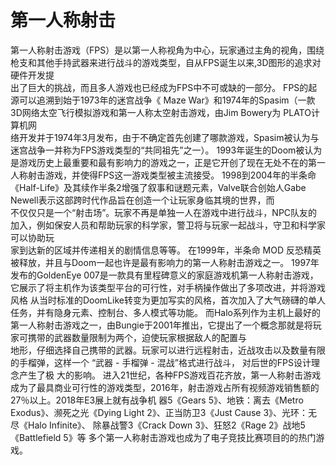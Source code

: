 # 第一人称射击
第一人称射击游戏（FPS）是以第一人称视角为中心，玩家通过主角的视角，围绕枪支和其他手持武器来进行战斗的游戏类型，自从FPS诞生以来,3D图形的追求对硬件开发提  
出了巨大的挑战，而且多人游戏也已经成为FPS中不可或缺的一部分。
FPS的起源可以追溯到始于1973年的迷宫战争《 Maze War》和1974年的Spasim（一款3D网络太空飞行模拟游戏和第一人称太空射击游戏，由Jim Bowery为 PLATO计算机网  
络开发并于1974年3月发布，由于不确定首先创建了哪款游戏，Spasim被认为与迷宫战争一并称为FPS游戏类型的“共同祖先”之一）。
1993年诞生的Doom被认为是游戏历史上最重要和最有影响力的游戏之一，正是它开创了现在无处不在的第一人称射击游戏，并使得FPS这一游戏类型被主流接受。
1998到2004年的半条命《Half-Life》及其续作半条2增强了叙事和谜题元素，Valve联合创始人Gabe Newell表示这部跨时代作品旨在创造一个让玩家身临其境的世界，而  
不仅仅只是一个“射击场”。玩家不再是单独一人在游戏中进行战斗，NPC队友的加入，例如保安人员和帮助玩家的科学家，警卫将与玩家一起战斗，守卫和科学家可以协助玩  
家到达新的区域并传递相关的剧情信息等等。
在1999年，半条命 MOD 反恐精英被释放，并且与Doom一起也许是最有影响力的第一人称射击游戏之一。
1997年发布的GoldenEye 007是一款具有里程碑意义的家庭游戏机第一人称射击游戏，它展示了将主机作为该类型平台的可行性，对手柄操作做出了多项改进，并将游戏风格
从当时标准的DoomLike转变为更加写实的风格，首次加入了大气磅礴的单人任务，并有隐身元素、控制台、多人模式等功能。
而Halo系列作为主机上最好的第一人称射击游戏之一，由Bungie于2001年推出，它提出了一个概念那就是将玩家可携带的武器数量限制为两个，迫使玩家根据敌人的配置与  
地形，仔细选择自己携带的武器。玩家可以进行远程射击，近战攻击以及数量有限的手榴弹，这样一个 “武器 - 手榴弹 - 混战”格式进行战斗， 对后世的FPS设计理念产生了极
大的影响。
进入21世纪，各种FPS游戏百花齐放，第一人称射击游戏成为了最具商业可行性的游戏类型，2016年，射击游戏占所有视频游戏销售额的27％以上。2018年E3展上就有战争机
器5《Gears 5》、地铁：离去《Metro Exodus》、濒死之光《Dying Light 2》、正当防卫3《Just Cause 3》、光环：无尽《Halo Infinite》、
除暴战警3《Crack Down 3》、狂怒2《Rage 2》战地5《Battlefield 5》等
多个第一人称射击游戏也成为了电子竞技比赛项目的的热门游戏。
